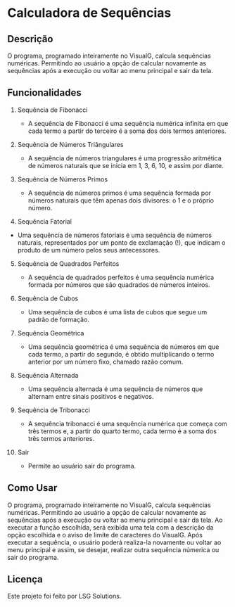 # Calculadora de Sequências

## Descrição
O programa, programado inteiramente no VisualG, calcula sequências numéricas. Permitindo ao usuário a opção de calcular novamente as sequências após a execução ou voltar ao menu principal e sair da tela.

## Funcionalidades
1. Sequência de Fibonacci
   - A sequência de Fibonacci é uma sequência numérica infinita em que cada termo a partir do terceiro é a soma dos dois termos anteriores.
   
2. Sequência de Números Triângulares
   - A sequência de números triangulares é uma progressão aritmética de números naturais que se inicia em 1, 3, 6, 10, e assim por diante.
   
3. Sequência de Números Primos 
   - A sequência de números primos é uma sequência formada por números naturais que têm apenas dois divisores: o 1 e o próprio número.
   
4.  Sequência Fatorial
   - Uma sequência de números fatoriais é uma sequência de números naturais, representados por um ponto de exclamação (!), que indicam o produto de um número pelos seus antecessores.
   
5. Sequência de Quadrados Perfeitos 
   - A sequência de quadrados perfeitos é uma sequência numérica formada por números que são quadrados de números inteiros. 
   
6. Sequência de Cubos
   - Uma sequência de cubos é uma lista de cubos que segue um padrão de formação.
   
7. Sequência Geométrica 
   - Uma sequência geométrica é uma sequência de números em que cada termo, a partir do segundo, é obtido multiplicando o termo anterior por um número fixo, chamado razão comum. 
   
8. Sequência Alternada 
   - Uma sequência alternada é uma sequência de números que alternam entre sinais positivos e negativos. 
   
9. Sequência de Tribonacci
   - A sequência tribonacci é uma sequência numérica que começa com três termos e, a partir do quarto termo, cada termo é a soma dos três termos anteriores. 
   
10. Sair
    - Permite ao usuário sair do programa. 

## Como Usar
  O programa, programado inteiramente no VisualG, calcula sequências numéricas. Permitindo ao usuário a opção de calcular novamente as sequências após a execução ou voltar ao menu principal e sair da tela.
  Ao executar a função escolhida, será exibida uma tela com a descrição da opção escolhida e o aviso de limite de caracteres do VisualG. Após executar a sequência, o usuário poderá realiza-la novamente ou voltar ao menu principal e assim, se desejar, realizar outra sequência númerica ou sair do programa.


## Licença
Este projeto foi feito por LSG Solutions.

